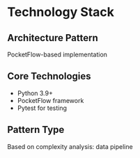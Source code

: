 # Technology Stack

## Architecture Pattern
PocketFlow-based implementation

## Core Technologies
- Python 3.9+
- PocketFlow framework
- Pytest for testing

## Pattern Type
Based on complexity analysis: data pipeline
